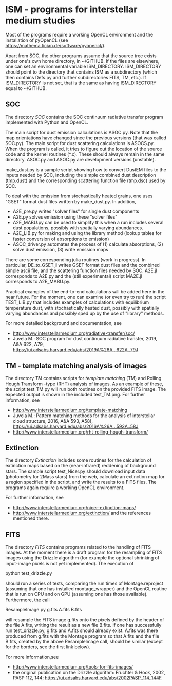 
# ISM - programs for interstellar medium studies 

Most of the programs require a working OpenCL environment and the
installation of pyOpenCL (see
https://mathema.tician.de/software/pyopencl/).

Apart from SOC, the other programs assume that the source tree exists
under one's own home directory, in ~/GITHUB. If the files are
elsewhere, one can set an environmental variable ISM_DIRECTORY. 
ISM_DIRECTORY should point to the directory that contains ISM as a
subdirectory (which then contains Defs.py and further subdirectories
FITS, TM, etc.). If ISM_DIRECTORY is not set, that is the same as
having ISM_DIRECTORY equal to ~/GITHUB.


## SOC

The directory *SOC* contains the SOC continuum radiative transfer
program implemented with Python and OpenCL. 

The main script for dust emission calculations is ASOC.py. Note that
the map orientations have changed since the previous versions (that
was called SOC.py). The main script for dust scattering calculations
is ASOCS.py. When the program is called, it tries to figure out the
location of the source code and the kernel routines (*.c). These
should always remain in the same directory. ASOC.py and ASOC.py are
development versions (unstable).

make_dust.py is a sample script showing how to convert DustEM files to
the inputs needed by SOC, including the simple combined dust
description (tmp.dust) and the corresponding scattering function file
(tmp.dsc) used by SOC.

To deal with the emission from stochastically heated grains, one uses
"GSET" format dust files written by make_dust.py. In addition,
* A2E_pre.py writes "solver files" for single dust components
* A2E.py solves emission using these "solver files"
* A2E_MABU.py can be used to simplify this when a run includes several 
  dust populations, possibly with spatially varying abundances.
* A2E_LIB.py for making and using the library method (lookup tables
  for faster conversion of absorptions to emission)
* ASOC_driver.py automates the process of (1) calculate absorptions,
  (2) solve dust emission, (3) write emission maps

There are some corresponding julia routines (work in progress). In
particular, DE_to_GSET.jl writes GSET format dust files and the
combined simple ascii file, and the scattering function files needed
by SOC. A2E.jl corresponds to A2E.py and the (still experimental)
script MA2E.jl corresponds to A2E_MABU.py.

Practical examples of the end-to-end calculations will be added here
in the near future. For the moment, one can examine (or even try to
run) the script TEST_LIB.py that includes examples of calculations
with equilibrium temperature dust, with stochastically heated dust,
possibly with spatially varying abundances and possibly sped up by the
use of "library" methods.

For more detailed background and documentation, see 
* http://www.interstellarmedium.org/radiative-transfer/soc/
* Juvela M.: SOC program for dust continuum radiative transfer, 2019,
  A&A 622, A79, https://ui.adsabs.harvard.edu/abs/2019A%26A...622A..79J



## TM - template matching analysis of images

The directory *TM* contains scripts for *template matching* (TM) and
Rolling Hough Transform -type (RHT) analysis of images. As an example
of these, the script test_TM.py will run both routines on the provided
FITS image. The expected output is shown in the included test_TM.png.
For further information, see 
* http://www.interstellarmedium.org/template-matching
* Juvela M.: Pattern matching methods for the analysis of interstellar
cloud structure, 2016, A&A 593, A58),
https://ui.adsabs.harvard.edu/abs/2016A%26A...593A..58J
* http://www.interstellarmedium.org/rht-rolling-hough-transform/


## Extinction

The directory *Extinction* includes some routines for the calculation
of extinction maps based on the (near-infrared) reddening of
background stars. The sample script test_Nicer.py should download
input data (photometry for 2Mass stars) from the web, calculate an
extinction map for a region specified in the script, and write the
results to a FITS files. The programs again require a working OpenCL
environment.

For further information, see
* http://www.interstellarmedium.org/nicer-extinction-maps/
* http://www.interstellarmedium.org/extinction/ 
  and the references mentioned there.



## FITS

The directory *FITS* contains programs related to the handling of FITS
images. At the moment there is a draft program for the resampling of
FITS images using the Drizzle algorithm (for example the optional
shrinking of input-image pixels is not yet implemented). The execution
of 

python test_drizzle.py

should run a series of tests, comparing the run times of
Montage.reproject (assuming that one has installed montage_wrapper)
and the OpenCL routine that is run on CPU and on GPU (assuming one has
those available). Furthermore, the call

ResampleImage.py  g.fits A.fits B.fits

will resample the FITS image g.fits onto the pixels defined by the
header of the file A.fits, writing the result as a new file B.fits. If
one has successfully run test_drizzle.py, g.fits and A.fits should
already exist. A.fits was there produced from g.fits with the Montage
program so that A.fits and the file B.fits, created by the above
ResampleImage call, should be similar (except for the borders, see the
first link below).

For more information,see
* http://www.interstellarmedium.org/tools-for-fits-images/
* the original publication on the Drizzle algorithm: Fruchter & Hook,
2002, PASP 112, 144; https://ui.adsabs.harvard.edu/abs/2002PASP..114..144F

